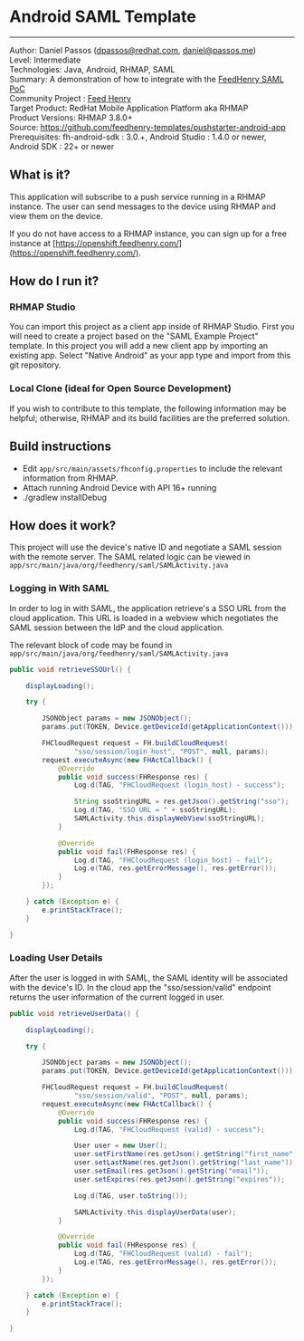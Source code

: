 # Android SAML Template
---------
Author: Daniel Passos (dpassos@redhat.com, daniel@passos.me)     
Level: Intermediate  
Technologies: Java, Android, RHMAP, SAML  
Summary: A demonstration of how to integrate with the [FeedHenry SAML PoC](https://github.com/feedhenry-templates/saml-cloud-app)  
Community Project : [Feed Henry](http://feedhenry.org/)  
Target Product: RedHat Mobile Application Platform aka RHMAP    
Product Versions: RHMAP 3.8.0+   
Source: https://github.com/feedhenry-templates/pushstarter-android-app  
Prerequisites: fh-android-sdk : 3.0.+, Android Studio : 1.4.0 or newer, Android SDK : 22+ or newer

## What is it?

This application will subscribe to a push service running in a RHMAP instance. The user can send messages to the device using RHMAP and view them on the device.  

If you do not have access to a RHMAP instance, you can sign up for a free instance at [https://openshift.feedhenry.com/](https://openshift.feedhenry.com/).

## How do I run it?  

### RHMAP Studio

You can import this project as a client app inside of RHMAP Studio.  First you will need to create a project based on the  "SAML Example Project" template.  In this project you will add a new client app by importing an existing app.  Select "Native Android" as your app type and import from this git repository. 

### Local Clone (ideal for Open Source Development)
If you wish to contribute to this template, the following information may be helpful; otherwise, RHMAP and its build facilities are the preferred solution.

## Build instructions
 * Edit `app/src/main/assets/fhconfig.properties` to include the relevant information from RHMAP.  
 * Attach running Android Device with API 16+ running  
 * ./gradlew installDebug  
 
## How does it work?

This project will use the device's native ID and negotiate a SAML session with the remote server.  The SAML related logic can be viewed in `app/src/main/java/org/feedhenry/saml/SAMLActivity.java`

### Logging in With SAML

In order to log in with SAML, the application retrieve's a SSO URL from the cloud application.  This URL is loaded in a webview which negotiates the SAML session between the IdP and the cloud application.

The relevant block of code may be found in `app/src/main/java/org/feedhenry/saml/SAMLActivity.java`
```java
public void retrieveSSOUrl() {

    displayLoading();

    try {

        JSONObject params = new JSONObject();
        params.put(TOKEN, Device.getDeviceId(getApplicationContext()));

        FHCloudRequest request = FH.buildCloudRequest(
                "sso/session/login_host", "POST", null, params);
        request.executeAsync(new FHActCallback() {
            @Override
            public void success(FHResponse res) {
                Log.d(TAG, "FHCloudRequest (login_host) - success");

                String ssoStringURL = res.getJson().getString("sso");
                Log.d(TAG, "SSO URL = " + ssoStringURL);
                SAMLActivity.this.displayWebView(ssoStringURL);
            }

            @Override
            public void fail(FHResponse res) {
                Log.d(TAG, "FHCloudRequest (login_host) - fail");
                Log.e(TAG, res.getErrorMessage(), res.getError());
            }
        });

    } catch (Exception e) {
        e.printStackTrace();
    }

}

```
### Loading User Details

After the user is logged in with SAML, the SAML identity will be associated with the device's ID.  In the cloud app the "sso/session/valid" endpoint returns the user information of the current logged in user.

```java
public void retrieveUserData() {

    displayLoading();

    try {

        JSONObject params = new JSONObject();
        params.put(TOKEN, Device.getDeviceId(getApplicationContext()));

        FHCloudRequest request = FH.buildCloudRequest(
                "sso/session/valid", "POST", null, params);
        request.executeAsync(new FHActCallback() {
            @Override
            public void success(FHResponse res) {
                Log.d(TAG, "FHCloudRequest (valid) - success");

                User user = new User();
                user.setFirstName(res.getJson().getString("first_name"));
                user.setLastName(res.getJson().getString("last_name"));
                user.setEmail(res.getJson().getString("email"));
                user.setExpires(res.getJson().getString("expires"));

                Log.d(TAG, user.toString());

                SAMLActivity.this.displayUserData(user);
            }

            @Override
            public void fail(FHResponse res) {
                Log.d(TAG, "FHCloudRequest (valid) - fail");
                Log.e(TAG, res.getErrorMessage(), res.getError());
            }
        });

    } catch (Exception e) {
        e.printStackTrace();
    }

}
```
